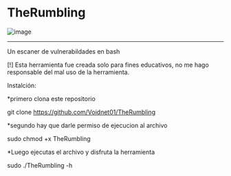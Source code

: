 # TheRumbling

![image](https://user-images.githubusercontent.com/120144047/210410186-87f49eda-5ebb-4e14-b771-b100c6b03621.png)

----------------------------------------
Un escaner de vulnerabildades en bash

[!] Esta herramienta fue creada solo para fines educativos, no me hago responsable del mal uso de la herramienta.

Instalción:

*primero clona este repositorio

git clone https://github.com/Voidnet01/TheRumbling

*segundo hay que darle permiso de ejecucion al archivo

sudo chmod +x TheRumbling

*Luego ejecutas el archivo y disfruta la herramienta

sudo ./TheRumbling -h
